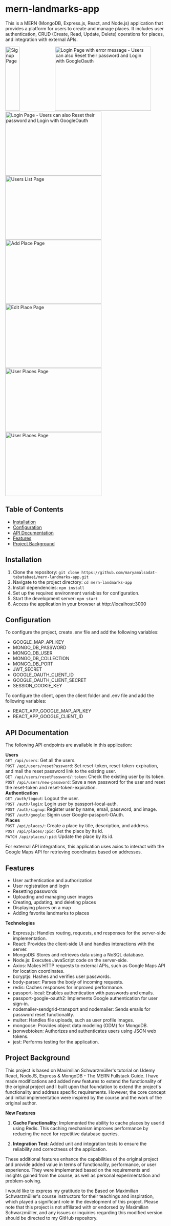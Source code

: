 
# mern-landmarks-app

This is a MERN (MongoDB, Express.js, React, and Node.js) application that provides a platform for users to create and manage places. It includes user authentication, CRUD (Create, Read, Update, Delete) operations for places, and integration with external APIs.<br>


<img src="https://github.com/maryamalsadat-tabatabaei/mern-e-commerce-app/assets/87692864/6b4b01c0-2bf8-4b06-8fd1-b416a00ae168" alt="Signup Page" width="30%" height="200">
<img src="https://github.com/maryamalsadat-tabatabaei/mern-e-commerce-app/assets/87692864/156decb6-8f3a-47e7-a760-0a29195acb72" alt="Login Page with error message - Users can also Reset their password and Login with GoogleOauth" width="300" height="200">
<img src="https://github.com/maryamalsadat-tabatabaei/mern-e-commerce-app/assets/87692864/1c4d17f7-0742-4273-9a65-ccb93db47ed1" alt="Login Page - Users can also Reset their password and Login with GoogleOauth" width="300" height="200">
<img src="https://github.com/maryamalsadat-tabatabaei/mern-e-commerce-app/assets/87692864/25d7e94b-a21d-4b2f-babb-69bd64041073" alt="Users List Page" width="300" height=200">
<img src="https://github.com/maryamalsadat-tabatabaei/mern-e-commerce-app/assets/87692864/514328d4-34c8-4936-9d6e-ca4933191730" alt="Add Place Page" width="300" height="200">
<img src="https://github.com/maryamalsadat-tabatabaei/mern-e-commerce-app/assets/87692864/5ef6dd16-31ea-4937-b7f6-0f0e316e0c10" alt="Edit Place Page" width="300" height="200">
<img src="https://github.com/maryamalsadat-tabatabaei/mern-e-commerce-app/assets/87692864/ac8b2672-c6ec-4cf9-b75e-18cf5eb2aa6d" alt="User Places Page" width="300" height="200">
<img src="https://github.com/maryamalsadat-tabatabaei/mern-e-commerce-app/assets/87692864/fed551d8-3a94-40c0-9e51-bdead9f34b68" alt="User Places Page" width="300" height="200">

## Table of Contents

- [Installation](#installation)
- [Configuration](#configuration)
- [API Documentation](#api-documentation)
- [Features](#features)
- [Project Background](#project-background)


## Installation

1. Clone the repository: `git clone https://github.com/maryamalsadat-tabatabaei/mern-landmarks-app.git`
2. Navigate to the project directory: `cd mern-landmarks-app`
3. Install dependencies: `npm install`
4. Set up the required environment variables for configuration.
5. Start the development server: `npm start`
6. Access the application in your browser at http://localhost:3000


## Configuration

To configure the project, create .env file and add the following variables:

- GOOGLE_MAP_API_KEY
- MONGO_DB_PASSWORD
- MONGO_DB_USER
- MONGO_DB_COLLECTION
- MONGO_DB_PORT
- JWT_SECRET
- GOOGLE_OAUTH_CLIENT_ID
- GOOGLE_OAUTH_CLIENT_SECRET
- SESSION_COOKIE_KEY

To configure the client, open the client folder and .env file and add the following variables:

- REACT_APP_GOOGLE_MAP_API_KEY
- REACT_APP_GOOGLE_CLIENT_ID

## API Documentation
The following API endpoints are available in this application:

**Users** <br>
`GET /api/users`: Get all the users.<br>
`POST /api/users/resetPassword`: Set reset-token, reset-token-expiration, and mail the reset password link to the existing user.<br>
`GET /api/users/resetPassword/:token`: Check the existing user by its token.<br>
`POST /api/users/new-password`: Save a new password for the user and reset the reset-token and reset-token-expiration.<br>
**Authentication** <br>
`GET /auth/logout`: Logout the user.<br>
`POST /auth/login`: Login user by passport-local-auth.<br>
`POST /auth/signup`: Register user by name, email, password, and image.<br>
`POST /auth/google`: Signin user Google-passport-OAuth.<br>
**Places** <br>
`POST /api/places/`: Create a place by title, description, and address.<br>
`POST /api/places/:pid`: Get the place by its id. <br>
`PATCH /api/places/:pid`: Update the place by its id. <br>

For external API integrations, this application uses axios to interact with the Google Maps API for retrieving coordinates based on addresses.
## Features

- User authentication and authorization
- User registration and login
- Resetting passwords
- Uploading and managing user images
- Creating, updating, and deleting places
- Displaying places on a map
- Adding favorite landmarks to places

**Technologies**

- Express.js: Handles routing, requests, and responses for the server-side implementation.
- React: Provides the client-side UI and handles interactions with the server.
- MongoDB: Stores and retrieves data using a NoSQL database.
- Node.js: Executes JavaScript code on the server-side.
- Axios: Makes HTTP requests to external APIs, such as Google Maps API for location coordinates.
- bcryptjs: Hashes and verifies user passwords.
- body-parser: Parses the body of incoming requests.
- redis: Caches responses for improved performance.
- passport-local: Enables authentication with passwords and emails.
- passport-google-oauth2: Implements Google authentication for user sign-in.
- nodemailer-sendgrid-transport and nodemailer: Sends emails for password reset functionality.
- multer: Handles file uploads, such as user profile images.
- mongoose: Provides object data modeling (ODM) for MongoDB.
- jsonwebtoken: Authorizes and authenticates users using JSON web tokens.
- jest: Performs testing for the application.
  
## Project Background

This project is based on Maximilian Schwarzmüller's tutorial on Udemy React, NodeJS, Express & MongoDB - The MERN Fullstack Guide. I have made modifications and added new features to extend the functionality of the original project and I built upon that foundation to extend the project's functionality and address specific requirements. However, the core concept and initial implementation were inspired by the course and the work of the original author.

**New Features**

1. **Cache Functionality**: Implemented the ability to cache places by userId using Redis. This caching mechanism improves performance by reducing the need for repetitive database queries.

2. **Integration Test**: Added unit and integration tests to ensure the reliability and correctness of the application. 

These additional features enhance the capabilities of the original project and provide added value in terms of functionality, performance, or user experience. They were implemented based on the requirements and insights gained from the course, as well as personal experimentation and problem-solving.

I would like to express my gratitude to the Based on Maximilian Schwarzmüller's course instructors for their teachings and inspiration, which played a significant role in the development of this project. Please note that this project is not affiliated with or endorsed by Maximilian Schwarzmüller, and any issues or inquiries regarding this modified version should be directed to my GitHub repository.

